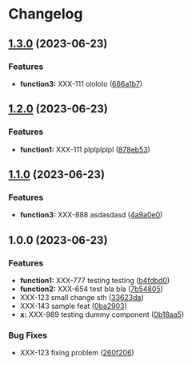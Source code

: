 # Changelog

## [1.3.0](https://github.com/dawidjedrzejczak-intive/allinone/compare/v1.2.0...v1.3.0) (2023-06-23)


### Features

* **function3:** XXX-111 olololo ([666a1b7](https://github.com/dawidjedrzejczak-intive/allinone/commit/666a1b7c2e342acbc50710489fc358663e835502))

## [1.2.0](https://github.com/dawidjedrzejczak-intive/allinone/compare/v1.1.0...v1.2.0) (2023-06-23)


### Features

* **function1:** XXX-111 plplplplpl ([878eb53](https://github.com/dawidjedrzejczak-intive/allinone/commit/878eb53491198fd30b0fbdd669b48de87f6eb396))

## [1.1.0](https://github.com/dawidjedrzejczak-intive/allinone/compare/v1.0.0...v1.1.0) (2023-06-23)


### Features

* **function3:** XXX-888 asdasdasd ([4a9a0e0](https://github.com/dawidjedrzejczak-intive/allinone/commit/4a9a0e0b38a6ec230699f00fa7ed64f6b799304f))

## 1.0.0 (2023-06-23)


### Features

* **function1:** XXX-777 testing testing ([b4fdbd0](https://github.com/dawidjedrzejczak-intive/allinone/commit/b4fdbd0184ea8bd5d60fcb20a9364b62958dccc5))
* **function2:** XXX-654 test bla bla ([7b54805](https://github.com/dawidjedrzejczak-intive/allinone/commit/7b548059edba5544224dacdb87133d718429705b))
* XXX-123 small change sth ([33623da](https://github.com/dawidjedrzejczak-intive/allinone/commit/33623da8fa120b6c77c3a8c65c426c8dd601109e))
* XXX-143 sample feat ([0ba2903](https://github.com/dawidjedrzejczak-intive/allinone/commit/0ba29036d6ef58a67c6876310d103f0c5b67a582))
* **x:** XXX-989 testing dummy component ([0b18aa5](https://github.com/dawidjedrzejczak-intive/allinone/commit/0b18aa55953f69489e7ccce5fd88e427f8cba9d6))


### Bug Fixes

* XXX-123 fixing problem ([260f206](https://github.com/dawidjedrzejczak-intive/allinone/commit/260f206c6f2f831377ac85577dba98f7016348f4))
